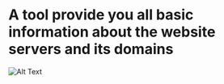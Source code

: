 # A tool provide you all basic information about the website servers and its domains

<img src="https://github.com/SyedIftikharZaidi/WhoisTool_for_windows-GUI-/blob/main/sc.JPG" alt="Alt Text">
